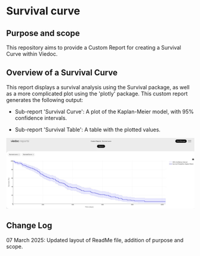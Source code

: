 # Survival curve

## Purpose and scope
This repository aims to provide a Custom Report for creating a Survival Curve within Viedoc.

## Overview of a Survival Curve
This report displays a survival analysis using the Survival package, as well as a more complicated plot using the 'plotly' package.
This custom report generates the following output:

- Sub-report 'Survival Curve': A plot of the Kaplan-Meier model, with 95% confidence intervals.

- Sub-report 'Survival Table': A table with the plotted values.

![survival_curve_output](/docs/assets/survival_curve2.png?raw=true)

## Change Log
07 March 2025: Updated layout of ReadMe file, addition of purpose and scope.
